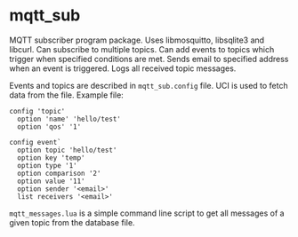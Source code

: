# mqtt_sub

MQTT subscriber program package. Uses libmosquitto, libsqlite3 and libcurl. Can subscribe to multiple topics. Can add events to topics which trigger when specified conditions are met.
Sends email to specified address when an event is triggered. Logs all received topic messages.

Events and topics are described in `mqtt_sub.config` file. UCI is used to fetch data from the file. Example file:

```
config 'topic'
  option 'name' 'hello/test'
  option 'qos' '1'

config event`
  option topic 'hello/test'
  option key 'temp'
  option type '1'
  option comparison '2'
  option value '11'
  option sender '<email>'
  list receivers '<email>'
```

`mqtt_messages.lua` is a simple command line script to get all messages of a given topic from the database file.
